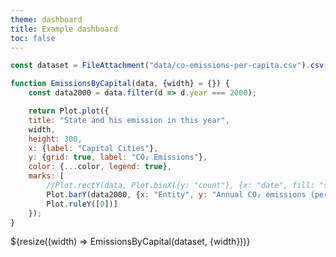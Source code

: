 ```yaml
---
theme: dashboard
title: Example dashboard
toc: false
---
```



<!-- Load and transform the data -->

```js
const dataset = FileAttachment("data/co-emissions-per-capita.csv").csv({typed: true});
```


<!-- Bar Plot 1 using year -->

```js
function EmissionsByCapital(data, {width} = {}) {
    const data2000 = data.filter(d => d.year === 2000);

    return Plot.plot({
    title: "State and his emission in this year",
    width,
    height: 300,
    x: {label: "Capital Cities"},
    y: {grid: true, label: "CO₂ Emissions"},
    color: {...color, legend: true},
    marks: [
        //Plot.rectY(data, Plot.binX({y: "count"}, {x: "date", fill: "state", interval: "year", tip: true})),
        Plot.barY(data2000, {x: "Entity", y: "Annual CO₂ emissions (per capita)", fill: "capital", tip: true}),
        Plot.ruleY([0])]
    });
}
```

<div class="grid grid-cols-1">
  <div class="card">
    ${resize((width) => EmissionsByCapital(dataset, {width}))}
  </div>
</div>


<!-- Bar Plot 2 using decade -->

<!-- Bar Plot 3  -->

<!-- Bar Plot 4  -->

<!-- HeatMap Plot 5  -->
